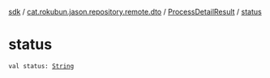 [sdk](../../index.md) / [cat.rokubun.jason.repository.remote.dto](../index.md) / [ProcessDetailResult](index.md) / [status](./status.md)

# status

`val status: `[`String`](https://kotlinlang.org/api/latest/jvm/stdlib/kotlin/-string/index.html)
